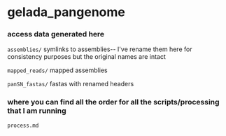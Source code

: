 # gelada_pangenome

### access data generated here
`assemblies/` symlinks to assemblies-- I've rename them here for consistency purposes but the original names are intact

`mapped_reads/` mapped assemblies

`panSN_fastas/` fastas with renamed headers

### where you can find all the order for all the scripts/processing that I am running
`process.md` 
